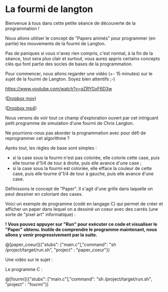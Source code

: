 # La fourmi de langton

Bienvenue à tous dans cette petite séance de découverte de la programmation !

Nous allons utiliser le concept de "Papers animés" pour programmer (en partie) les mouvements de la fourmi de Langton.

Pas de paniques si vous n'avez rien compris, c'est normal, à la fin de la séance, tout sera plus clair et surtout, vous aurez appris certains concepts clés qui font partie des socles de bases de la programmation.

Pour commencer, nous allons regarder une vidéo (+- 15 minutes) sur le sujet de la fourmi de Langton. Soyez bien attentifs ;-)

https://www.youtube.com/watch?v=qZRYGxF6D3w

([Dropbox mov](https://www.dropbox.com/s/56z2ujebbg5u8yu/La%20fourmi%20de%20Langton%20-%20Science%20%C3%A9tonnante%20%2321.mov?dl=0))

([Dropbox mp4](https://www.dropbox.com/s/64kqxl76el77i7p/La%20fourmi%20de%20Langton%20-%20Science%20%C3%A9tonnante%20%2321.mp4?dl=0))

Nous venons de voir tout ce champ d'exploration ouvert par cet intriguant petit programme de simulation d'une fourmi de Chris Langton.

Ne pourrions-nous pas aborder la programmation avec pour défi de reprogrammer cet algorithme ?

Après tout, les règles de base sont simples :
- si la case sous la fourmi n'est pas coloriée, elle colorie cette case, puis elle tourne d'1/4 de tour à droite, puis elle avance d'une case ;
- si la case sous la fourmi est coloriée, elle efface la couleur de cette case, puis elle tourne d'1/4 de tour à gauche, puis elle avance d'une case.

Définissons le concept de "Paper". Il s'agit d'une grille dans laquelle on peut dessiner en coloriant des cases.

Voici un exemple de programme (codé en langage C) qui permet de créer et afficher un paper dans lequel on a dessiné un coeur avec des carrés (une sorte de "pixel art" informatique) :

**! Vous pouvez appuyer sur "Run" pour exécuter ce code et visualiser le "Paper" obtenu. Inutile de comprendre le programme maintenant, nous allons y venir progressivement par la suite.**

@[paper_coeur]({"stubs": ["main.c"],"command": "sh /project/target/run.sh", "project" : "paper_coeur"})

Une vidéo sur le sujet : 

Le programme C :

@[fourmi]({"stubs": ["main.c"],"command": "sh /project/target/run.sh", "project" : "fourmi"})
